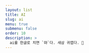 ```yaml
---
layout: list
title: AI
slug: ai
menu: true
submenu: false
order: 10
description: >
  ai를 한글로 치면 `먀`다. 새삼 귀엽다. 🧠
---
```

